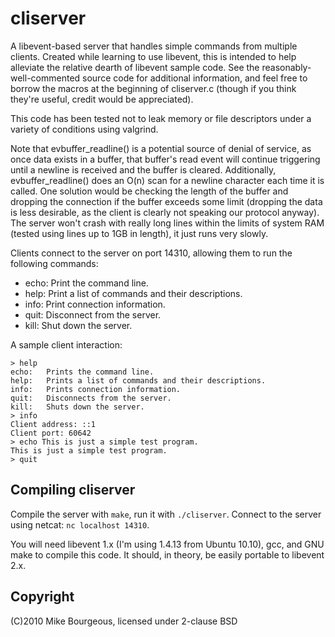 cliserver
=========
A libevent-based server that handles simple commands from multiple clients.
Created while learning to use libevent, this is intended to help alleviate the
relative dearth of libevent sample code.  See the reasonably-well-commented
source code for additional information, and feel free to borrow the macros at
the beginning of cliserver.c (though if you think they're useful, credit would
be appreciated).

This code has been tested not to leak memory or file descriptors under a
variety of conditions using valgrind.

Note that evbuffer_readline() is a potential source of denial of service, as
once data exists in a buffer, that buffer's read event will continue triggering
until a newline is received and the buffer is cleared.  Additionally,
evbuffer_readline() does an O(n) scan for a newline character each time it is
called.  One solution would be checking the length of the buffer and dropping
the connection if the buffer exceeds some limit (dropping the data is less
desirable, as the client is clearly not speaking our protocol anyway).  The
server won't crash with really long lines within the limits of system RAM
(tested using lines up to 1GB in length), it just runs very slowly.

Clients connect to the server on port 14310, allowing them to run the following
commands:

 * echo:	Print the command line.
 * help:	Print a list of commands and their descriptions.
 * info:	Print connection information.
 * quit:	Disconnect from the server.
 * kill:	Shut down the server.

A sample client interaction:

    > help
    echo:	Prints the command line.
    help:	Prints a list of commands and their descriptions.
    info:	Prints connection information.
    quit:	Disconnects from the server.
    kill:	Shuts down the server.
    > info
    Client address: ::1
    Client port: 60642
    > echo This is just a simple test program.
    This is just a simple test program.
    > quit
    
Compiling cliserver
-------------------
Compile the server with `make`, run it with `./cliserver`.  Connect to the
server using netcat: `nc localhost 14310`.

You will need libevent 1.x (I'm using 1.4.13 from Ubuntu 10.10), gcc, and GNU
make to compile this code.  It should, in theory, be easily portable to
libevent 2.x.

Copyright
---------
(C)2010 Mike Bourgeous, licensed under 2-clause BSD

